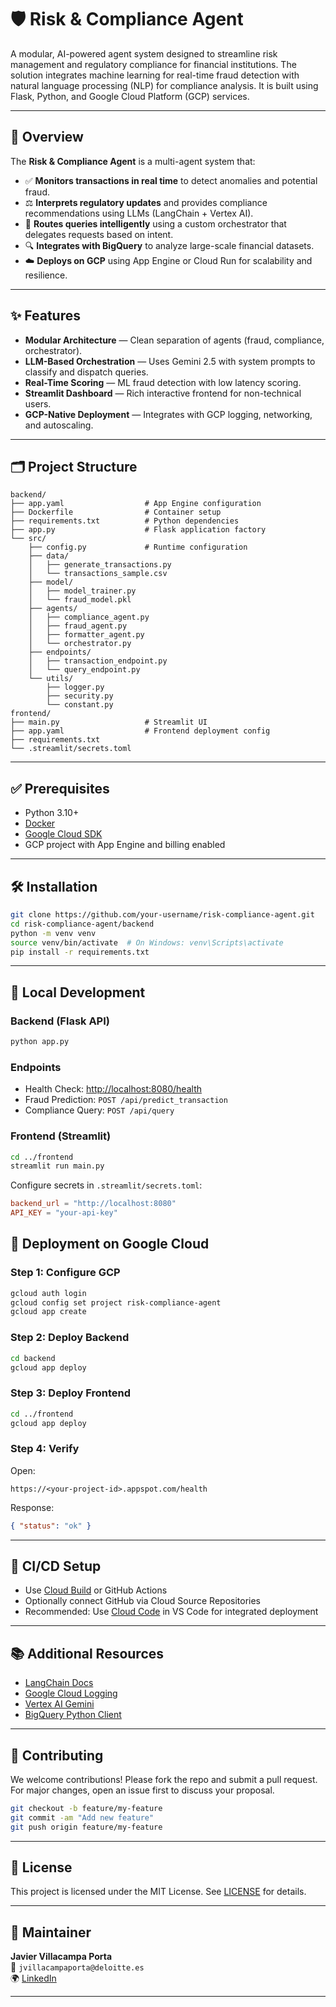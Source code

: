 # 🛡️ Risk & Compliance Agent

A modular, AI-powered agent system designed to streamline risk management and regulatory compliance for financial institutions. The solution integrates machine learning for real-time fraud detection with natural language processing (NLP) for compliance analysis. It is built using Flask, Python, and Google Cloud Platform (GCP) services.

---

## 📌 Overview

The **Risk & Compliance Agent** is a multi-agent system that:

- ✅ **Monitors transactions in real time** to detect anomalies and potential fraud.
- ⚖️ **Interprets regulatory updates** and provides compliance recommendations using LLMs (LangChain + Vertex AI).
- 🧠 **Routes queries intelligently** using a custom orchestrator that delegates requests based on intent.
- 🔍 **Integrates with BigQuery** to analyze large-scale financial datasets.
- ☁️ **Deploys on GCP** using App Engine or Cloud Run for scalability and resilience.

---

## ✨ Features

- **Modular Architecture** — Clean separation of agents (fraud, compliance, orchestrator).
- **LLM-Based Orchestration** — Uses Gemini 2.5 with system prompts to classify and dispatch queries.
- **Real-Time Scoring** — ML fraud detection with low latency scoring.
- **Streamlit Dashboard** — Rich interactive frontend for non-technical users.
- **GCP-Native Deployment** — Integrates with GCP logging, networking, and autoscaling.

---

## 🗂 Project Structure

```plaintext
backend/
├── app.yaml                  # App Engine configuration
├── Dockerfile                # Container setup
├── requirements.txt          # Python dependencies
├── app.py                    # Flask application factory
└── src/
    ├── config.py             # Runtime configuration
    ├── data/
    │   ├── generate_transactions.py
    │   └── transactions_sample.csv
    ├── model/
    │   ├── model_trainer.py
    │   └── fraud_model.pkl
    ├── agents/
    │   ├── compliance_agent.py
    │   ├── fraud_agent.py
    │   ├── formatter_agent.py
    │   └── orchestrator.py
    ├── endpoints/
    │   ├── transaction_endpoint.py
    │   └── query_endpoint.py
    └── utils/
        ├── logger.py
        ├── security.py
        └── constant.py
frontend/
├── main.py                   # Streamlit UI
├── app.yaml                  # Frontend deployment config
├── requirements.txt
└── .streamlit/secrets.toml
```

---

## ✅ Prerequisites

- Python 3.10+
- [Docker](https://www.docker.com/)
- [Google Cloud SDK](https://cloud.google.com/sdk)
- GCP project with App Engine and billing enabled

---

## 🛠 Installation

```bash
git clone https://github.com/your-username/risk-compliance-agent.git
cd risk-compliance-agent/backend
python -m venv venv
source venv/bin/activate  # On Windows: venv\Scripts\activate
pip install -r requirements.txt
```

---

## 🧪 Local Development

### Backend (Flask API)

```bash
python app.py
```

### Endpoints

- Health Check: [http://localhost:8080/health](http://localhost:8080/health)
- Fraud Prediction: `POST /api/predict_transaction`
- Compliance Query: `POST /api/query`

### Frontend (Streamlit)

```bash
cd ../frontend
streamlit run main.py
```

Configure secrets in `.streamlit/secrets.toml`:

```toml
backend_url = "http://localhost:8080"
API_KEY = "your-api-key"
```

## 🚀 Deployment on Google Cloud

### Step 1: Configure GCP

```bash
gcloud auth login
gcloud config set project risk-compliance-agent
gcloud app create
```

### Step 2: Deploy Backend

```bash
cd backend
gcloud app deploy
```

### Step 3: Deploy Frontend

```bash
cd ../frontend
gcloud app deploy
```

### Step 4: Verify

Open:

```
https://<your-project-id>.appspot.com/health
```

Response:

```json
{ "status": "ok" }
```

---

## 🔁 CI/CD Setup

- Use [Cloud Build](https://cloud.google.com/build) or GitHub Actions
- Optionally connect GitHub via Cloud Source Repositories
- Recommended: Use [Cloud Code](https://cloud.google.com/code/docs/vscode) in VS Code for integrated deployment

---

## 📚 Additional Resources

- [LangChain Docs](https://python.langchain.com/)
- [Google Cloud Logging](https://cloud.google.com/logging)
- [Vertex AI Gemini](https://cloud.google.com/vertex-ai/docs/generative-ai/overview)
- [BigQuery Python Client](https://googleapis.dev/python/bigquery/latest/index.html)

---

## 🤝 Contributing

We welcome contributions! Please fork the repo and submit a pull request. For major changes, open an issue first to discuss your proposal.

```bash
git checkout -b feature/my-feature
git commit -am "Add new feature"
git push origin feature/my-feature
```

---

## 🪪 License

This project is licensed under the MIT License. See [LICENSE](LICENSE) for details.

---

## 🧾 Maintainer

**Javier Villacampa Porta**  
📧 `jvillacampaporta@deloitte.es`  
🌍 [LinkedIn](https://www.linkedin.com/in/javiervillacampaporta/)

---
